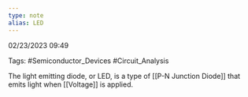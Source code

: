 ```yaml
---
type: note
alias: LED
---
```

02/23/2023 09:49

Tags: #Semiconductor_Devices #Circuit_Analysis 

The light emitting diode, or LED, is a type of [[P-N Junction Diode]] that emits light when [[Voltage]] is applied.